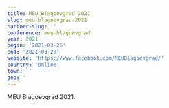```yaml
---
title: MEU Blagoevgrad 2021
slug: meu-blagoevgrad-2021
partner-slug: ''
conference: meu-blagoevgrad
year: 2021
begin: '2021-03-26'
end: '2021-03-28'
website: 'https://www.facebook.com/MEUBlagoevgrad/'
country: 'online'
town: ''
geo: ''
---
```

MEU Blagoevgrad 2021.

